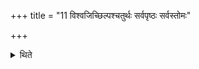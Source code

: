+++
title = "11 विश्वजिच्छिल्पश्चतुर्थः सर्वपृष्ठः सर्वस्तोमः"

+++

<details><summary>थिते</summary>

11. The fourth (Sādyaskra) of the type of Viśvajit, should be one with all the Pr̥ṣṭha-Stotras, all the Stomas and one in which all the possesions are to be given as sacrificial gifts.  
</details>
